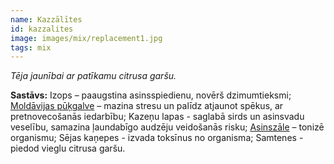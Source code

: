 ```yaml
---
name: Kazzālītes
id: kazzalites
image: images/mix/replacement1.jpg
tags: mix
---
```

*Tēja jaunībai ar patīkamu citrusa garšu.*

**Sastāvs:**
Izops – paaugstina asinsspiedienu, novērš dzimumtieksmi;
<a href="https://www.danga.lv/mono/#moldavijas_pukgalve">Moldāvijas pūķgalve</a> – mazina stresu un palīdz atjaunot spēkus, ar pretnovecošanās iedarbību;
Kazeņu lapas - saglabā sirds un asinsvadu veselību, samazina ļaundabīgo audzēju veidošanās risku;
<a href="https://www.danga.lv/mono/#asinszale">Asinszāle</a> – tonizē organismu;
Sējas kaņepes - izvada toksīnus no organisma;
Samtenes - piedod vieglu citrusa garšu.